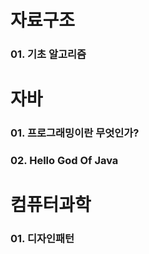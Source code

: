 # 자료구조 
### 01. 기초 알고리즘

# 자바
### 01. 프로그래밍이란 무엇인가?
### 02. Hello God Of Java

# 컴퓨터과학
### 01. 디자인패턴